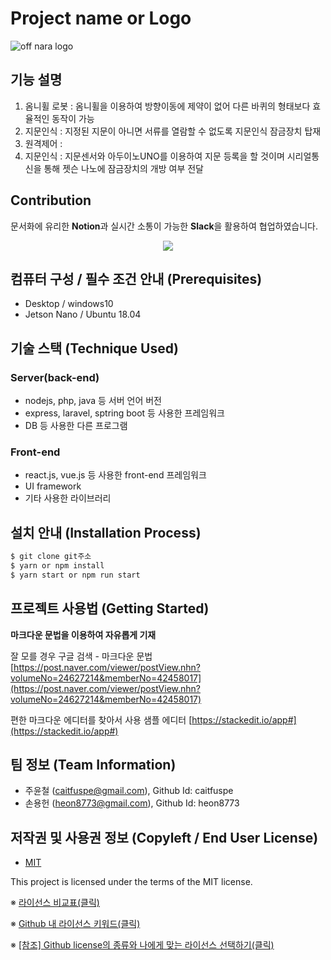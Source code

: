 # Project name or Logo
![off nara logo](https://user-images.githubusercontent.com/76986402/194733403-38135655-c8c1-45f3-b019-eb20fbda87e9.JPG)

## 기능 설명
1. 옴니휠 로봇 : 옴니휠을 이용하여 방향이동에 제약이 없어 다른 바퀴의 형태보다 효율적인 동작이 가능
2. 지문인식 : 지정된 지문이 아니면 서류를 열람할 수 없도록 지문인식 잠금장치 탑재 
3. 원격제어 : 
4. 지문인식 : 지문센서와 아두이노UNO를 이용하여 지문 등록을 할 것이며 시리얼통신을 통해 젯슨 나노에 잠금장치의 개방 여부 전달

## Contribution
문서화에 유리한 **Notion**과 실시간 소통이 가능한 **Slack**을 활용하여 협업하였습니다. 
<p align="center">
  <a href="https://www.notion.so/OFF-NARA-b822e97d6b72433b84d49dd200afabf8
" target="_blank">
    <img src="https://img.shields.io/badge/NOTION-team_page-green?&style=for-the-badge&logo=notion" />
  </a>
</p>

## 컴퓨터 구성 / 필수 조건 안내 (Prerequisites)
* Desktop / windows10
* Jetson Nano / Ubuntu 18.04

## 기술 스택 (Technique Used) 
### Server(back-end)
 -  nodejs, php, java 등 서버 언어 버전 
 - express, laravel, sptring boot 등 사용한 프레임워크 
 - DB 등 사용한 다른 프로그램 
 
### Front-end
 -  react.js, vue.js 등 사용한 front-end 프레임워크 
 -  UI framework
 - 기타 사용한 라이브러리

## 설치 안내 (Installation Process)
```bash
$ git clone git주소
$ yarn or npm install
$ yarn start or npm run start
```

## 프로젝트 사용법 (Getting Started)
**마크다운 문법을 이용하여 자유롭게 기재**

잘 모를 경우
구글 검색 - 마크다운 문법
[https://post.naver.com/viewer/postView.nhn?volumeNo=24627214&memberNo=42458017](https://post.naver.com/viewer/postView.nhn?volumeNo=24627214&memberNo=42458017)

 편한 마크다운 에디터를 찾아서 사용
 샘플 에디터 [https://stackedit.io/app#](https://stackedit.io/app#)
 
## 팀 정보 (Team Information)
- 주윤철 (caitfuspe@gmail.com), Github Id: caitfuspe
- 손용헌 (heon8773@gmail.com), Github Id: heon8773

## 저작권 및 사용권 정보 (Copyleft / End User License)
 * [MIT](https://github.com/osam2020-WEB/Sample-ProjectName-TeamName/blob/master/license.md)

This project is licensed under the terms of the MIT license.

※ [라이선스 비교표(클릭)](https://olis.or.kr/license/compareGuide.do)

※ [Github 내 라이선스 키워드(클릭)](https://docs.github.com/en/github/creating-cloning-and-archiving-repositories/creating-a-repository-on-github/licensing-a-repository)

※ [\[참조\] Github license의 종류와 나에게 맞는 라이선스 선택하기(클릭)](https://flyingsquirrel.medium.com/github-license%EC%9D%98-%EC%A2%85%EB%A5%98%EC%99%80-%EB%82%98%EC%97%90%EA%B2%8C-%EB%A7%9E%EB%8A%94-%EB%9D%BC%EC%9D%B4%EC%84%A0%EC%8A%A4-%EC%84%A0%ED%83%9D%ED%95%98%EA%B8%B0-ae29925e8ff4)

